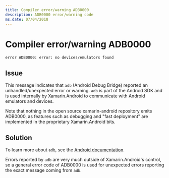 ```yaml
---
title: Compiler error/warning ADB0000
description: ADB0000 error/warning code
ms.date: 07/04/2018
---
```

# Compiler error/warning ADB0000

```
error ADB0000: error: no devices/emulators found
```

## Issue

This message indicates that `adb` (Android Debug Bridge) reported an
unhandled/unexpected error or warning. `adb` is part of the Android
SDK and is used internally by Xamarin.Android to communicate with
Android emulators and devices.

Note that nothing in the open source xamarin-android repository
emits ADB0000, as features such as debugging and "fast deployment"
are implemented in the proprietary Xamarin.Android bits.

## Solution

To learn more about `adb`, see the [Android documentation][adb].

Errors reported by `adb` are very much outside of Xamarin.Android's
control, so a general error code of ADB0000 is used for unexpected
errors reporting the exact message coming from `adb`.

[adb]: https://developer.android.com/studio/command-line/adb
